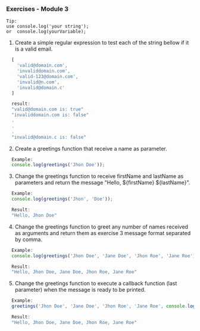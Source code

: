 ### Exercises - Module 3 ###

    Tip:  
    use console.log('your string');  
    or  console.log(yourVariable);

1. Create a simple regular expression to test each of the string bellow if it is a valid email.
```javascript
  [
    'valid@domain.com',
    'invaliddomain.com',
    'valid-123@domain.com',
    'invalid@n.com',
    'invalid@domain.c'
  ]

  result: 
  "valid@domain.com is: true"
  "invaliddomain.com is: false"
  .
  .
  .
  "invalid@domain.c is: false"
```
2. Create a greetings function that receive a name as parameter.
```javascript
  Example:
  console.log(greetings('Jhon Doe'));
````
3. Change the greetings function to receive firstName and lastName as parameters and return the message "Hello, ${firstName} ${lastName}".
```javascript
  Example:
  console.log(greetings('Jhon', 'Doe'));

  Result:
  "Hello, Jhon Doe"
````
4. Change the greetings function to greet any number of names received as arguments and return them as exercise 3 message format separated by comma.
```javascript
  Example:
  console.log(greetings('Jhon Doe', 'Jane Doe', 'Jhon Roe', 'Jane Roe'));

  Result:
  "Hello, Jhon Doe, Jane Doe, Jhon Roe, Jane Roe"
````
5. Change the greetings function to execute a callback function (last parameter) when the message is ready to be printed.
```javascript
  Example:
  greetings('Jhon Doe', 'Jane Doe', 'Jhon Roe', 'Jane Roe', console.log);

  Result:
  "Hello, Jhon Doe, Jane Doe, Jhon Roe, Jane Roe"
````
